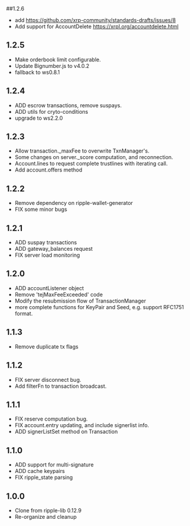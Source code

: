 ##1.2.6
+ add https://github.com/xrp-community/standards-drafts/issues/8
+ Add support for AccountDelete https://xrpl.org/accountdelete.html

## 1.2.5
+ Make orderbook limit configurable.
+ Update Bignumber.js to v4.0.2
+ fallback to ws0.8.1

## 1.2.4
+ ADD escrow transactions, remove suspays.
+ ADD utils for cryto-conditions
+ upgrade to ws2.2.0

## 1.2.3
+ Allow transaction._maxFee to overwrite TxnManager's.
+ Some changes on server._score computation, and reconnection.
+ Account.lines to request complete trustlines with iterating call.
+ Add account.offers method

## 1.2.2
+ Remove dependency on ripple-wallet-generator
+ FIX some minor bugs

## 1.2.1
+ ADD suspay transactions
+ ADD gateway_balances request
+ FIX server load monitoring

## 1.2.0

+ ADD accountListener object
+ Remove 'tejMaxFeeExceeded' code
+ Modify the resubmission flow of TransactionManager
+ more complete functions for KeyPair and Seed, e.g. support RFC1751 format.


## 1.1.3

+ Remove duplicate tx flags

## 1.1.2

+ FIX server disconnect bug.
+ Add filterFn to transaction broadcast.


## 1.1.1

+ FIX reserve computation bug.
+ FIX account.entry updating, and include signerlist info.
+ ADD signerListSet method on Transaction

## 1.1.0

+ ADD support for multi-signature
+ ADD cache keypairs
+ FIX ripple_state parsing


## 1.0.0

+ Clone from ripple-lib 0.12.9
+ Re-organize and cleanup
